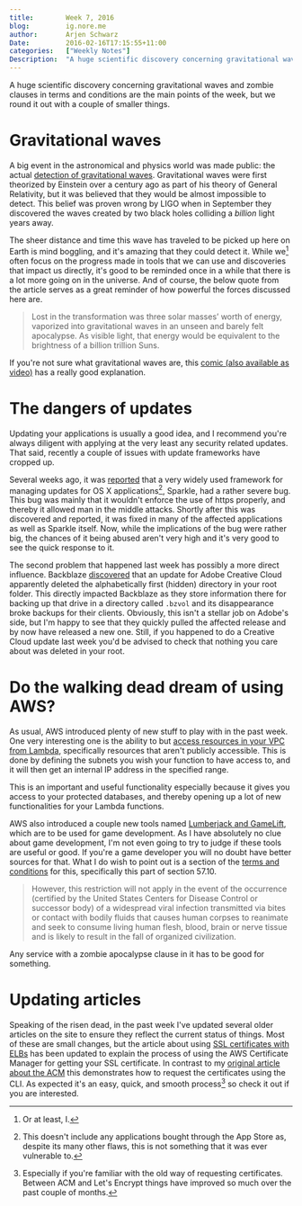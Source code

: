 ```yaml
---
title:        Week 7, 2016  
blog:         ig.nore.me  
author:       Arjen Schwarz  
Date:         2016-02-16T17:15:55+11:00
categories:   ["Weekly Notes"]
Description:  "A huge scientific discovery concerning gravitational waves and zombie clauses in terms and conditions are the main points of the week, but we round it out with a couple of smaller things."
---
```


A huge scientific discovery concerning gravitational waves and zombie clauses in terms and conditions are the main points of the week, but we round it out with a couple of smaller things.

# Gravitational waves

A big event in the astronomical and physics world was made public: the actual [detection of gravitational waves][gravwaves]. Gravitational waves were first theorized by Einstein over a century ago as part of his theory of General Relativity, but it was believed that they would be almost impossible to detect. This belief was proven wrong by LIGO when in September they discovered the waves created by two black holes colliding a *billion* light years away. 

The sheer distance and time this wave has traveled to be picked up here on Earth is mind boggling, and it's amazing that they could detect it. While we[^atleasti] often focus on the progress made in tools that we can use and discoveries that impact us directly, it's good to be reminded once in a while that there is a lot more going on in the universe. And of course, the below quote from the article serves as a great reminder of how powerful the forces discussed here are.

> Lost in the transformation was three solar masses’ worth of energy, vaporized into gravitational waves in an unseen and barely felt apocalypse. As visible light, that energy would be equivalent to the brightness of a billion trillion Suns.

If you're not sure what gravitational waves are, this [comic (also available as video)][comic] has a really good explanation.

[gravwaves]: http://www.nytimes.com/2016/02/12/science/ligo-gravitational-waves-black-holes-einstein.html?_r=1

[comic]: http://www.phdcomics.com/comics.php?f=1853

[^atleasti]: Or at least, I.

# The dangers of updates

Updating your applications is usually a good idea, and I recommend you're always diligent with applying at the very least any security related updates. That said, recently a couple of issues with update frameworks have cropped up.

Several weeks ago, it was [reported][sparkle] that a very widely used framework for managing updates for OS X applications[^appstore], Sparkle, had a rather severe bug. This bug was mainly that it wouldn't enforce the use of https properly, and thereby it allowed man in the middle attacks. Shortly after this was discovered and reported, it was fixed in many of the affected applications as well as Sparkle itself. Now, while the implications of the bug were rather big, the chances of it being abused aren't very high and it's very good to see the quick response to it.

The second problem that happened last week has possibly a more direct influence. Backblaze [discovered][backblaze] that an update for Adobe Creative Cloud apparently deleted the alphabetically first (hidden) directory in your root folder. This directly impacted Backblaze as they store information there for backing up that drive in a directory called `.bzvol` and its disappearance broke backups for their clients. Obviously, this isn't a stellar job on Adobe's side, but I'm happy to see that they quickly pulled the affected release and by now have released a new one. Still, if you happened to do a Creative Cloud update last week you'd be advised to check that nothing you care about was deleted in your root.

[sparkle]: https://vulnsec.com/2016/osx-apps-vulnerabilities/

[^appstore]: This doesn't include any applications bought through the App Store as, despite its many other flaws, this is not something that it was ever vulnerable to.

[backblaze]: https://www.backblaze.com/blog/latest-adobe-creative-cloud-update-breaks-backblaze/

# Do the walking dead dream of using AWS?

As usual, AWS introduced plenty of new stuff to play with in the past week. One very interesting one is the ability to but [access resources in your VPC from Lambda][lambda], specifically resources that aren't publicly accessible. This is done by defining the subnets you wish your function to have access to, and it will then get an internal IP address in the specified range.

This is an important and useful functionality especially because it gives you access to your protected databases, and thereby opening up a lot of new functionalities for your Lambda functions.

AWS also introduced a couple new tools named [Lumberjack and GameLift][lumberjack], which are to be used for game development. As I have absolutely no clue about game development, I'm not even going to try to judge if these tools are useful or good. If you're a game developer you will no doubt have better sources for that. What I do wish to point out is a section of the [terms and conditions][awstc] for this, specifically this part of section 57.10.

> However, this restriction will not apply in the event of the occurrence (certified by the United States Centers for Disease Control or successor body) of a widespread viral infection transmitted via bites or contact with bodily fluids that causes human corpses to reanimate and seek to consume living human flesh, blood, brain or nerve tissue and is likely to result in the fall of organized civilization.

Any service with a zombie apocalypse clause in it has to be good for something.

[lambda]: https://aws.amazon.com/blogs/aws/new-access-resources-in-a-vpc-from-your-lambda-functions/

[lumberjack]: https://aws.amazon.com/blogs/aws/lumberyard-amazon-gamelift-twitch-for-games-on-aws/

[awstc]: https://aws.amazon.com/service-terms


# Updating articles

Speaking of the risen dead, in the past week I've updated several older articles on the site to ensure they reflect the current status of things. Most of these are small changes, but the article about using [SSL certificates with ELBs][sslelb] has been updated to explain the process of using the AWS Certificate Manager for getting your SSL certificate. In contrast to my [original article about the ACM][acm] this demonstrates how to request the certificates using the CLI. As expected it's an easy, quick, and smooth process[^oldssl] so check it out if you are interested.

[sslelb]: https://ig.nore.me/2014/12/setting-up-ssl-for-an-elb/

[acm]: https://ig.nore.me/2016/01/aws-introduces-free-ssl-certificates/

[^oldssl]: Especially if you're familiar with the old way of requesting certificates. Between ACM and Let's Encrypt things have improved so much over the past couple of months.


